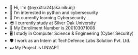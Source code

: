 - 👋 Hi, I’m @nyxxtra24(aka nikunj)
- 👀 I’m interested in python and cybersecurity
- 🌱 I’m currently learning Cybersecurity
- 😎 I currently study at Silver Oak University
- 🥼 My Enrollment Number is 200103071008
- 🖥 I study in Computer Science & Engineering (Cyber Security)
- 🛡 I work as an Intern at TechDefence Labs Solution Pvt. Ltd.
- ⏭ My Project is UNVAPT


<!---
nixxtra24/nixxtra24 is a ✨ special ✨ repository because its `README.md` (this file) appears on your GitHub profile.
You can click the Preview link to take a look at your changes.
--->
